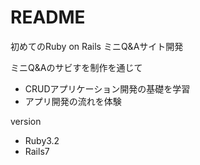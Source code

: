 # README

初めてのRuby on Rails ミニQ&Aサイト開発

ミニQ&Aのサビすを制作を通じて
 - CRUDアプリケーション開発の基礎を学習
 - アプリ開発の流れを体験

version
 - Ruby3.2
 - Rails7
